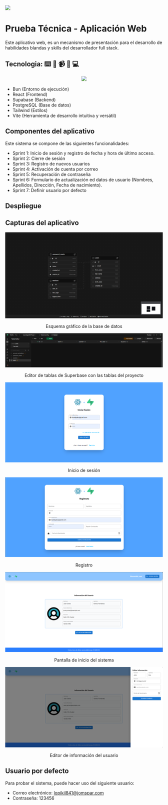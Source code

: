 <img src="https://blog.openreplay.com/assets/hero_10NvnC.png"/>

# Prueba Técnica - Aplicación Web
Este aplicativo web, es un mecanismo de presentación para el desarrollo de habilidades blandas y skills del desarrollador full stack.

## Tecnologia: ⌨️ 📡 📹 📸 💻
<p align="center">
  <a href="https://skillicons.dev">
    <img src="https://skillicons.dev/icons?i=bun,postgresql,react,supabase,tailwind,vite" />
  </a>
</p>

- Bun (Entorno de ejecución)
- React (Frontend)
- Supabase (Backend)
- PostgreSQL (Base de datos)
- Tailwind (Estilos)
- Vite (Herramienta de desarrollo intuitiva y versátil)

## Componentes del aplicativo
Este sistema se compone de las siguientes funcionalidades:
- Sprint 1: Inicio de sesión y registro de fecha y hora de último acceso.
- Sprint 2: Cierre de sesión
- Sprint 3: Registro de nuevos usuarios
- Sprint 4: Activación de cuenta por correo
- Sprint 5: Recuperación de contraseña
- Sprint 6: Formulario de actualización ed datos de usuario (Nombres, Apellidos, Dirección, Fecha de nacimiento).
- Sprint 7: Definir usuario por defecto

## Despliegue

## Capturas del aplicativo

![](/images/db.png)
<p align="center">Esquema gráfico de la base de datos</p> 

![](/images/image.png)
<p align="center">Editor de tablas de Superbase con las tablas del proyecto</p> 

![](/images/login.png)
<p align="center">Inicio de sesión</p> 

![](/images/register.png)
<p align="center">Registro</p> 

![](/images/dashboard.png)
<p align="center">Pantalla de inicio del sistema</p>

![](/images/edit-info.png)
<p align="center">Editor de información del usuario</p> 

## Usuario por defecto
Para probar el sistema, puede hacer uso del siguiente usuario:
 - Correo electrónico: lopikil841@jomspar.com
 - Contraseña: 123456
